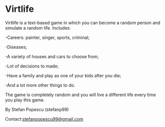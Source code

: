 # Virtlife
Virtlife is a text-based game in which you can become a random person and simulate a random life.
Includes:

-Careers: painter, singer, sports, criminal;

-Diseases;

-A variety of houses and cars to choose from;

-Lot of decisions to made;

-Have a family and play as one of your kids after you die;

-And a lot more other things to do.

The game is completely random and you will live a different life every time you play this game.

By Stefan Popescu (stefanp99)

Contact:stefanpopescu99@gmail.com

